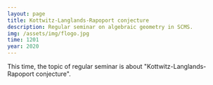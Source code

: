 ```yaml
---
layout: page
title: Kottwitz-Langlands-Rapoport conjecture
description: Regular seminar on algebraic geometry in SCMS. 
img: /assets/img/flogo.jpg
time: 1201
year: 2020
---
```

This time, the topic of regular seminar is about "Kottwitz-Langlands-Rapoport conjecture".

